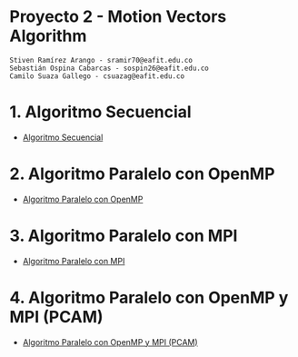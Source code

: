 # Proyecto 2 - Motion Vectors Algorithm

    Stiven Ramírez Arango - sramir70@eafit.edu.co
    Sebastián Ospina Cabarcas - sospin26@eafit.edu.co
    Camilo Suaza Gallego - csuazag@eafit.edu.co

# 1. Algoritmo Secuencial

* [Algoritmo Secuencial](algoritmo-secuencial.md)

# 2. Algoritmo Paralelo con OpenMP

* [Algoritmo Paralelo con OpenMP](algoritmo-paralelo-openmp.md)

# 3. Algoritmo Paralelo con MPI

* [Algoritmo Paralelo con MPI](algoritmo-paralelo-mpi.md)

# 4. Algoritmo Paralelo con OpenMP y MPI (PCAM)

* [Algoritmo Paralelo con OpenMP y MPI (PCAM)](algoritmo-paralelo-openmp-mpi.md)
